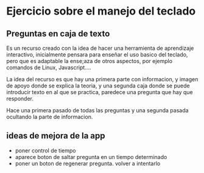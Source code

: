 # Ejercicio sobre el manejo del teclado

## Preguntas en caja de texto

Es un recurso creado con la idea de hacer una herramienta de aprendizaje interactivo,
inicialmente pensara para enseñar el uso basico del teclado, pero que es adaptable la
ense;aza de otros aspectos, por ejemplo comandos de Linux, Javascript....

La idea del recurso es que hay una primera parte con informacion, y imagen de apoyo
donde se explica la teoria, y una segunda caja donde se puede introducir texto en al que
se practica, paredece una pregunta que hay que responder.

Hace una primera pasado de todas las preguntas y una segunda pasada ocultando la parte
de informacion.

## ideas de mejora de la app

- poner control de tiempo
- aparece boton de saltar pregunta en un tiempo determinado
- poner un boton de regenerar pregunta. volver a intentarlo


